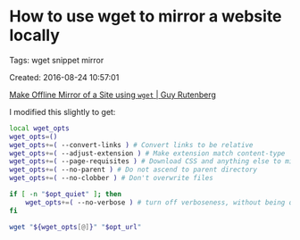 # How to use wget to mirror a website locally

Tags: wget snippet mirror

Created: 2016-08-24 10:57:01

[Make Offline Mirror of a Site using `wget` | Guy Rutenberg](https://www.guyrutenberg.com/2014/05/02/make-offline-mirror-of-a-site-using-wget/)

I modified this slightly to get:

```bash
local wget_opts
wget_opts=()
wget_opts+=( --convert-links ) # Convert links to be relative
wget_opts+=( --adjust-extension ) # Make extension match content-type
wget_opts+=( --page-requisites ) # Download CSS and anything else to mirror page correctly
wget_opts+=( --no-parent ) # Do not ascend to parent directory
wget_opts+=( --no-clobber ) # Don't overwrite files

if [ -n "$opt_quiet" ]; then
    wget_opts+=( --no-verbose ) # turn off verboseness, without being quiet
fi

wget "${wget_opts[@]}" "$opt_url"
```
